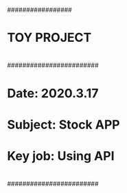 #################
#               #
#  TOY PROJECT  # 
#               # 
########################
#                      #
#  Date: 2020.3.17     #
#                      #
#  Subject: Stock APP  #
#                      #
#  Key job: Using API  #
#                      #
########################
